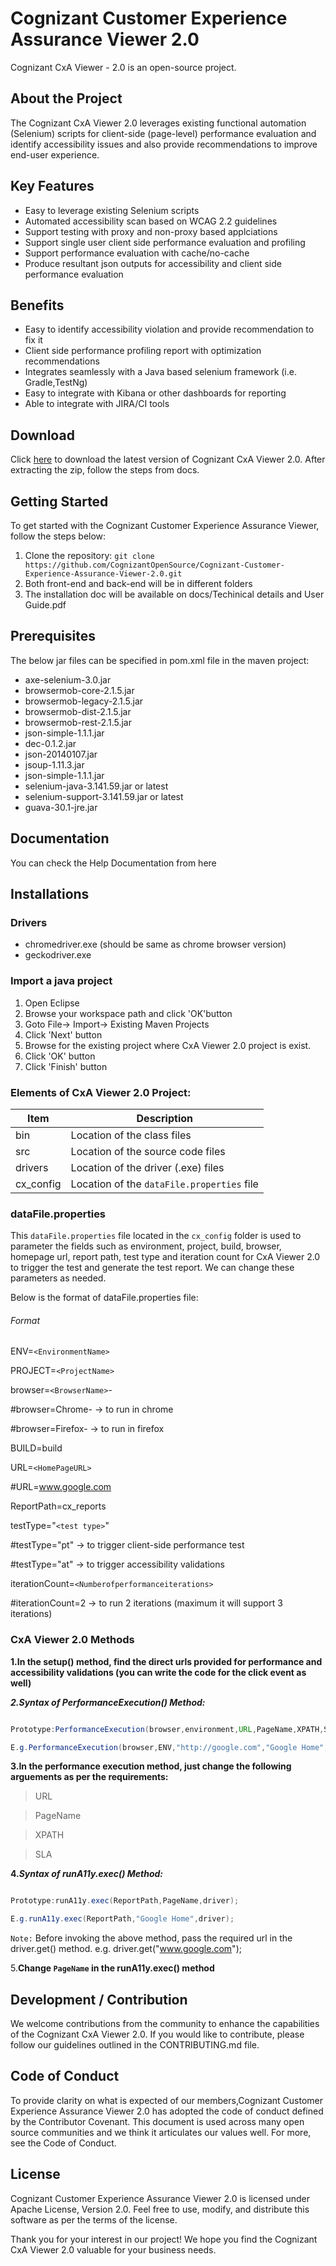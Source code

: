 # Cognizant Customer Experience Assurance Viewer 2.0

Cognizant CxA Viewer - 2.0 is an open-source project.

## About the Project

The Cognizant CxA Viewer 2.0 leverages existing functional automation (Selenium) scripts for client-side (page-level) performance evaluation and identify accessibility issues and also provide recommendations to improve end-user experience.

## Key Features

- Easy to leverage existing Selenium scripts
- Automated accessibility scan based on WCAG 2.2 guidelines
- Support testing with proxy and non-proxy based applciations
- Support single user client side performance evaluation and profiling
- Support performance evaluation with cache/no-cache
- Produce resultant json outputs for accessibility and client side performance evaluation
  
## Benefits

- Easy to identify accessibility violation and provide recommendation to fix it
- Client side performance profiling report with optimization recommendations
- Integrates seamlessly with a Java based selenium framework (i.e. Gradle,TestNg)
- Easy to integrate with Kibana or other dashboards for reporting
- Able to integrate with JIRA/CI tools

## Download

Click [here](https://github.com/CognizantOpenSource/Cognizant-Customer-Experience-Assurance-Viewer-2.0/archive/refs/heads/main.zip "https://github.com/CognizantOpenSource/Cognizant-Customer-Experience-Assurance-Viewer-2.0/archive/refs/heads/main.zip") to download the latest version of Cognizant CxA Viewer 2.0.
After extracting the zip, follow the steps from docs.

## Getting Started

To get started with the Cognizant Customer Experience Assurance Viewer, follow the steps below:

1. Clone the repository:  `git clone https://github.com/CognizantOpenSource/Cognizant-Customer-Experience-Assurance-Viewer-2.0.git`
2. Both front-end and back-end will be in different folders
3. The installation doc will be available on docs/Techinical details and User Guide.pdf

## Prerequisites

The below jar files can be specified in pom.xml file in the maven project:

- axe-selenium-3.0.jar
- browsermob-core-2.1.5.jar
- browsermob-legacy-2.1.5.jar
- browsermob-dist-2.1.5.jar
- browsermob-rest-2.1.5.jar
- json-simple-1.1.1.jar
- dec-0.1.2.jar
- json-20140107.jar
- jsoup-1.11.3.jar
- json-simple-1.1.1.jar
- selenium-java-3.141.59.jar or latest
- selenium-support-3.141.59.jar or latest
- guava-30.1-jre.jar

## Documentation

You can check the Help Documentation from here

## Installations

### Drivers

- chromedriver.exe (should be same as chrome browser version)
- geckodriver.exe

### Import a java project

1. Open Eclipse
2. Browse your workspace path and click 'OK'button
3. Goto File-> Import-> Existing Maven Projects
4. Click 'Next' button
5. Browse for the existing project where CxA Viewer 2.0 project is exist.
6. Click 'OK' button
7. Click 'Finish' button

### Elements of CxA Viewer 2.0 Project:

| Item      | Description                                  |
| --------- | -------------------------------------------- |
| bin       | Location of the class files                  |
| src       | Location of the source code files            |
| drivers   | Location of the driver (.exe) files          |
| cx_config | Location of the `dataFile.properties` file |

### dataFile.properties

This `dataFile.properties` file located in the `cx_config` folder is used to parameter the fields such as environment, project, build, browser, homepage url, report path, test type and iteration count for CxA Viewer 2.0 to trigger the test and generate the test report. We can change these parameters as needed.

Below is the format of dataFile.properties file:

###### Format

ENV=`<EnvironmentName>`

PROJECT=`<ProjectName>`

browser=`<BrowserName>`-

#browser=Chrome- -> to run in chrome

#browser=Firefox- -> to run in firefox

BUILD=build

URL=`<HomePageURL>`

#URL=www.google.com

ReportPath=cx_reports

testType="`<test type>`"

#testType="pt" -> to trigger client-side performance test

#testType="at" -> to trigger accessibility validations

iterationCount=`<Numberofperformanceiterations>`

#iterationCount=2 -> to run 2 iterations (maximum it will support 3 iterations)

### CxA Viewer 2.0 Methods

**1.In the setup() method, find the direct urls provided for performance and accessibility validations (you can write the code for the click event as well)**

_**2.Syntax of PerformanceExecution() Method:**_

```java

Prototype:PerformanceExecution(browser,environment,URL,PageName,XPATH,SLA)

E.g.PerformanceExecution(browser,ENV,"http://google.com","Google Home","//*[@id=\"tab\"]/div/div/div[2]/div/div/div/form/div",4000L);

```

**3.In the performance execution method, just change the following arguements as per the requirements:**

> URL

> PageName

> XPATH

> SLA

**4._Syntax of runA11y.exec() Method:_**

```java

Prototype:runA11y.exec(ReportPath,PageName,driver);

E.g.runA11y.exec(ReportPath,"Google Home",driver);

```

`Note:` Before invoking the above method, pass the required url in the driver.get() method. e.g. driver.get("www.google.com");

5.**Change `PageName` in the runA11y.exec() method**

## Development / Contribution

We welcome contributions from the community to enhance the capabilities of the Cognizant CxA Viewer 2.0. If you would like to contribute, please follow our guidelines outlined in the CONTRIBUTING.md file.

## Code of Conduct

To provide clarity on what is expected of our members,Cognizant Customer Experience Assurance Viewer 2.0 has adopted the code of conduct defined by the Contributor Covenant. This document is used across many open source communities and we think it articulates our values well. For more, see the Code of Conduct.

## License

Cognizant Customer Experience Assurance Viewer 2.0 is licensed under Apache License, Version 2.0. Feel free to use, modify, and distribute this software as per the terms of the license.

Thank you for your interest in our project! We hope you find the Cognizant CxA Viewer 2.0 valuable for your business needs.
